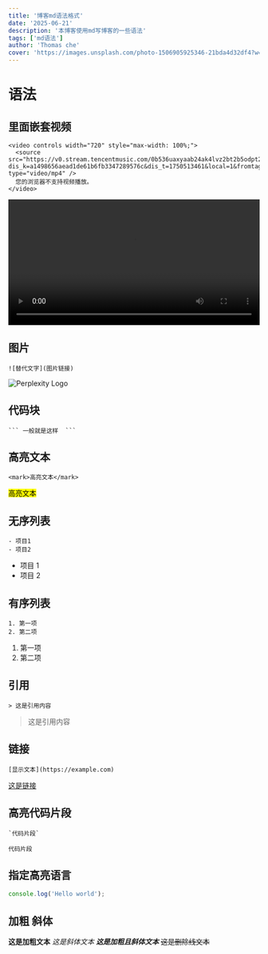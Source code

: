 ```yaml
---
title: '博客md语法格式'
date: '2025-06-21'
description: '本博客使用md写博客的一些语法'
tags: ['md语法']
author: 'Thomas che'
cover: 'https://images.unsplash.com/photo-1506905925346-21bda4d32df4?w=800'
---
```


# 语法

## 里面嵌套视频

```
<video controls width="720" style="max-width: 100%;">
  <source src="https://v0.stream.tencentmusic.com/0b536uaxyaab24ak4lvz2bt2b5odpt2qc7aa.f160030.mp4?dis_k=a1498656aead1de61b6fb3347289576c&dis_t=1750513461&local=1&fromtag=1231014" type="video/mp4" />
  您的浏览器不支持视频播放。
</video>
```

<video controls width="720" style="max-width: 100%;">
  <source src="https://v0.stream.tencentmusic.com/0b536uaxyaab24ak4lvz2bt2b5odpt2qc7aa.f160030.mp4?dis_k=a1498656aead1de61b6fb3347289576c&dis_t=1750513461&local=1&fromtag=1231014" type="video/mp4" />
  您的浏览器不支持视频播放。
</video>

## 图片

```
![替代文字](图片链接)
```

![Perplexity Logo](https://images.unsplash.com/photo-1506905925346-21bda4d32df4?w=800)

## 代码块

````
``` 一般就是这样  ```
````

## 高亮文本

```
<mark>高亮文本</mark>
```

<mark>高亮文本</mark>

## 无序列表

```
- 项目1
- 项目2

```

- 项目 1
- 项目 2

## 有序列表

```
1. 第一项
2. 第二项

```

1. 第一项
2. 第二项

## 引用

```
> 这是引用内容
```

> 这是引用内容

## 链接

```
[显示文本](https://example.com)
```

[这是链接](https://markdown.lovejade.cn/)

## 高亮代码片段

```
`代码片段`

```

`代码片段`

## 指定高亮语言

```js
console.log('Hello world');
```

## 加粗 斜体

**这是加粗文本**
_这是斜体文本_
**_这是加粗且斜体文本_**
~~这是删除线文本~~
